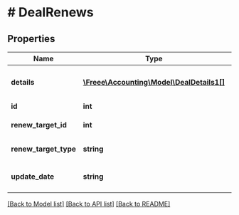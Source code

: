 # # DealRenews

## Properties

Name | Type | Description | Notes
------------ | ------------- | ------------- | -------------
**details** | [**\Freee\Accounting\Model\DealDetails1[]**](DealDetails1.md) | +更新の明細行一覧（配列） |
**id** | **int** | +更新行ID |
**renew_target_id** | **int** | +更新の対象行ID |
**renew_target_type** | **string** | +更新の対象行タイプ |
**update_date** | **string** | 更新日 (yyyy-mm-dd) |

[[Back to Model list]](../../README.md#models) [[Back to API list]](../../README.md#endpoints) [[Back to README]](../../README.md)
